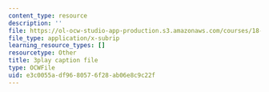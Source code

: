 ```yaml
---
content_type: resource
description: ''
file: https://ol-ocw-studio-app-production.s3.amazonaws.com/courses/18-086-mathematical-methods-for-engineers-ii-spring-2006/e3c0055adf9680576f28ab06e8c9c22f_fpwsw7SdkyY.srt
file_type: application/x-subrip
learning_resource_types: []
resourcetype: Other
title: 3play caption file
type: OCWFile
uid: e3c0055a-df96-8057-6f28-ab06e8c9c22f
---
```

